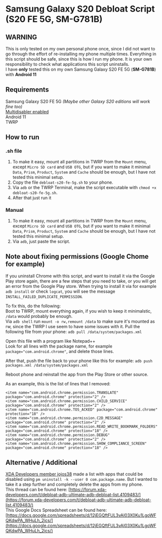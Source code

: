 # Samsung Galaxy S20 Debloat Script (S20 FE 5G, SM-G781B) 
  
## WARNING
  
This is only tested on my own personal phone once, since I did not want to go through the effort of re-installing my phone multiple times. Everything in this script should be safe, since this is how I run my phone. It is your own responsibility to check what applications this script uninstalls.  
I have **only** tested this on my own Samsung Galaxy S20 FE 5G (**SM-G781B**) with **Android 11**  
  
## Requirements  
Samsung Galaxy S20 FE 5G _(Maybe other Galaxy S20 editions will work fine too)_  
[Multidisabler enabled](https://forum.xda-developers.com/t/pie-10-11-system-as-root-multidisabler-disables-encryption-vaultkeeper-auto-flash-of-stock-recovery-proca-wsm-cass-etc.3919714/)  
Android 11  
TWRP  
  
## How to run  
### .sh file  
1. To make it easy, mount all partitions in TWRP from the `Mount` menu, except `Micro SD card` and `USB OTG`, but if you want to make it minimal `Data`, `Prism`, `Product`, `System` and `Cache` should be enough, but I have not tested this minimal setup.  
2. Copy the file `debloat-s20-fe-5g.sh` to your phone.  
3. Via `adb` or the TWRP Terminal, make the script executable with `chmod +x debloat-s20-fe-5g.sh`.  
4. After that just run it  
  
### Manual
1. To make it easy, mount all partitions in TWRP from the `Mount` menu, except `Micro SD card` and `USB OTG`, but if you want to make it minimal `Data`, `Prism`, `Product`, `System` and `Cache` should be enough, but I have not tested this minimal setup.  
2. Via `adb`, just paste the script.  

## Note about fixing permissions (Google Chome for example)
If you uninstall Chrome with this script, and want to install it via the Google Play store again, there are a few steps that you need to take, or you will get an error from the Google Play store. When trying to install it via for example `adb install` or check `logcat`, you will see the message `INSTALL_FAILED_DUPLICATE_PERMISSION`.  
  
To fix this, do the following:  
Boot to TWRP, mount everything again, if you wish to keep it minimalstic, `/data` would probably be enough.  
Via `adb shell` run `mount -o rw,remount /data` to make sure it's mounted as rw, since the TWRP I use seem to have some issues with it.
Pull the following file from your phone:
`adb pull /data/system/packages.xml`  
  
Open this file with a program like Notepad++  
Look for all lines with the package name, for example `package="com.android.chrome"`, and delete those lines.  
  
After that, push the file back to your phone like this for example:
`adb push packages.xml /data/system/packages.xml`  
  
Reboot phone and reinstall the app from the Play Store or other source.  
  
As an example, this is the list of lines that I removed:  
```
<item name="com.android.chrome.permission.TRANSLATE" package="com.android.chrome" protection="2" />
<item name="com.android.chrome.permission.CHILD_SERVICE" package="com.android.chrome" protection="2" />
<item name="com.android.chrome.TOS_ACKED" package="com.android.chrome" protection="18" />
<item name="com.android.chrome.permission.C2D_MESSAGE" package="com.android.chrome" protection="2" />
<item name="com.android.chrome.permission.READ_WRITE_BOOKMARK_FOLDERS" package="com.android.chrome" protection="18" />
<item name="com.android.chrome.permission.DEBUG" package="com.android.chrome" protection="2" />
<item name="com.android.chrome.permission.SHOW_COMPLIANCE_SCREEN" package="com.android.chrome" protection="18" />
```
  
## Alternative / Additional
[XDA Developers member jojos38](https://forum.xda-developers.com/m/jojos38.7235471/) made a list with apps that could be disabled using `pm uninstall -k --user 0 com.package.name`. But I wanted to take it a step further and completely delete the apps from my phone.  
This thread can be found here: [https://forum.xda-developers.com/t/debloat-adb-ultimate-adb-debloat-list.4109483/](https://forum.xda-developers.com/t/debloat-adb-ultimate-adb-debloat-list.4109483/)  
This Google Docs Spreadsheet can be found here: [https://docs.google.com/spreadsheets/d/12jEGQftFUL3vAI03X0Ku1LgoWFQKdwPA_WHuLh_2ics/](https://docs.google.com/spreadsheets/d/12jEGQftFUL3vAI03X0Ku1LgoWFQKdwPA_WHuLh_2ics/)